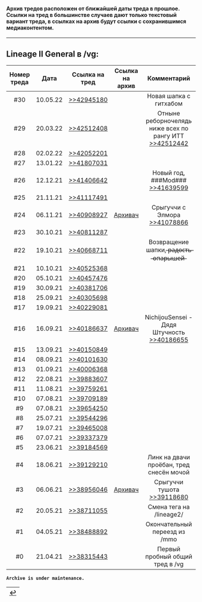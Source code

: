 #### Архив тредов расположен от ближайшей даты треда в прошлое. Ссылки на тред в большинстве случаев дают только текстовый вариант треда, в ссылках на архив будут ссылки с сохранившимся медиаконтентом.

---

## Lineage II General в /vg:

| Номер треда | Дата | Ссылка на тред | Ссылка на архив | Комментарий |
|:---:|:---:|:---:|:---:|:---:|
| #30 | 10.05.22 | [>>42945180](https://2ch.hk/vg/res/42945180.html) | | Новая шапка с гитхабом |
| #29 | 20.03.22 | [>>42512408](https://2ch.hk/vg/res/42512408.html) | | Отныне реборночелядь ниже всех по рангу ИТТ [>>42512442](https://2ch.hk/vg/res/42512408.html#42512442) |
| #28 | 02.02.22 | [>>42052201](https://2ch.hk/vg/res/42052201.html) | | |
| #27 | 13.01.22 | [>>41807031](https://2ch.hk/vg/res/41807031.html) | | |
| #26 | 12.12.21 | [>>41406642](https://2ch.hk/vg/res/41406642.html) | | Новый год, ###Mod### [>>41639599](https://2ch.hk/vg/res/41406642.html#41639599) |
| #25 | 21.11.21 | [>>41117491](https://2ch.hk/vg/res/41117491.html) | | |
| #24 | 06.11.21 | [>>40908927](https://2ch.hk/vg/res/40908927.html) | [Архивач](http://arhivach.ng/thread/748251/) | Срыгуччи с Элмора [>>41078866](http://arhivach.ng/thread/748251/#41078866) |
| #23 | 30.10.21 | [>>40811287](https://2ch.hk/vg/res/40811287.html) | | |
| #22 | 19.10.21 | [>>40668711](https://2ch.hk/vg/res/40668711.html) | | Возвращение шапки, ̶р̶а̶д̶о̶с̶т̶ь̶ ̶о̶п̶а̶р̶ы̶ш̶е̶й̶ |
| #21 | 10.10.21 | [>>40525368](https://2ch.hk/vg/res/40525368.html) | | |
| #20 | 05.10.21 | [>>40457476](https://2ch.hk/vg/res/40457476.html) | | |
| #19 | 30.09.21 | [>>40381706](https://2ch.hk/vg/res/40381706.html) | | |
| #18 | 25.09.21 | [>>40305698](https://2ch.hk/vg/res/40305698.html) | | |
| #17 | 19.09.21 | [>>40229081](https://2ch.hk/vg/res/40229081.html) | | |
| #16 | 16.09.21 | [>>40186637](https://2ch.hk/vg/res/40186637.html) | [Архивач](http://arhivach.ng/thread/732715/) | NichijouSensei - Дядя Штучность [>>40186655](http://arhivach.ng/thread/732715/#40186655) |
| #15 | 13.09.21 | [>>40150849](https://2ch.hk/vg/res/40150849.html) | | |
| #14 | 08.09.21 | [>>40101630](https://2ch.hk/vg/res/40101630.html) | | |
| #13 | 01.09.21 | [>>40006368](https://2ch.hk/vg/res/40006368.html) | | |
| #12 | 22.08.21 | [>>39883607](https://2ch.hk/vg/res/39883607.html) | | |
| #11 | 11.08.21 | [>>39759261](https://2ch.hk/vg/res/39759261.html) | | |
| #10 | 07.08.21 | [>>39709189](https://2ch.hk/vg/res/39709189.html) | | |
| #9 | 07.08.21 | [>>39654250](https://2ch.hk/vg/res/39654250.html) | | |
| #8 | 25.07.21 | [>>39544296](https://2ch.hk/vg/res/39544296.html) | | |
| #7 | 19.07.21 | [>>39465008](https://2ch.hk/vg/res/39465008.html) | | |
| #6 | 07.07.21 | [>>39337379](https://2ch.hk/vg/res/39337379.html) | | |
| #5 | 23.06.21 | [>>39184569](https://2ch.hk/vg/res/39184569.html) | | |
| #4 | 18.06.21 | [>>39129210](http://91.227.17.26/vg/res/39129210.html) |  | Линк на двачи проёбан, тред снесён мочой |
| #3 | 06.06.21 | [>>38956046](https://2ch.hk/vg/res/38956046.html) | [Архивач](http://arhivach.ng/thread/701644/) | Срыгуччи тушота [>>39118680](http://arhivach.ng/thread/701644/#39118680) |
| #2 | 20.05.21 | [>>38711055](https://2ch.hk/vg/res/38711055.html) | | Смена тега на /lineage2/ |
| #1 | 04.05.21 | [>>38488892](https://2ch.hk/vg/res/38488892.html) | | Окончательный переезд из /mmo |
| #0 | 21.04.21 | [>>38315443](https://2ch.hk/vg/res/38315443.html) | | Первый пробный общий тред в /vg |

**`Archive is under maintenance.`**

|[↩️](header.md)|
|:---:|
